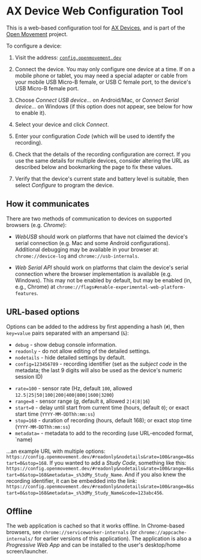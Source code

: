 # AX Device Web Configuration Tool

This is a web-based configuration tool for [AX Devices](https://github.com/digitalinteraction/openmovement/wiki/AX3), and is part of the [Open Movement](https://openmovement.dev/) project.

To configure a device:

1. Visit the address: [`config.openmovement.dev`](https://config.openmovement.dev/)

2. Connect the device.  You may only configure one device at a time.  If on a mobile phone or tablet, you may need a special adapter or cable from your mobile USB Micro-B female, or USB C female port, to the device's USB Micro-B female port. 

3. Choose *Connect USB device...* on Android/Mac, or *Connect Serial device...* on Windows (if this option does not appear, see below for how to enable it).

4. Select your device and click *Connect*.

5. Enter your configuration *Code* (which will be used to identify the recording).

6. Check that the details of the recording configuration are correct.  If you use the same details for multiple devices, consider altering the URL as described below and bookmarking the page to fix these values.

7. Verify that the device's current state and battery level is suitable, then select *Configure* to program the device.



## How it communicates

There are two methods of communication to devices on supported browsers (e.g. *Chrome*):

* *WebUSB* should work on platforms that have not claimed the device's serial connection (e.g. Mac and some Android configurations).  Additional debugging may be available in your browser at: `chrome://device-log` and `chrome://usb-internals`.

* *Web Serial API*  should work on platforms that claim the device's serial connection where the browser implementation is available (e.g. Windows).  This may not be enabled by default, but may be enabled (in, e.g., Chrome) at `chrome://flags#enable-experimental-web-platform-features`.


## URL-based options

Options can be added to the address by first appending a hash (`#`), then `key=value` pairs separated with an ampersand (`&`):

* `debug` - show debug console information.
* `readonly` - do not allow editing of the detailed settings.
* `nodetails` - hide detailed settings by default.
* `config=123456789` - recording identifier (set as the *subject code* in the metadata; the last 9 digits will also be used as the device's numeric session ID)
<!-- * `session=123456789` - session ID (9 digit numeric, use `config` instead which allows longer, alphanumeric IDs) -->
* `rate=100` - sensor rate (Hz, default `100`, allowed `12.5|25|50|100|200|400|800|1600|3200`)
* `range=8` - sensor range (*g*, default `8`, allowed `2|4|8|16`)
* `start=0` - delay until start from current time (hours, default `0`); or exact start time (`YYYY-MM-DDThh:mm:ss`)
* `stop=168` - duration of recording (hours, default 168); or exact stop time (`YYYY-MM-DDThh:mm:ss`)
* `metadata=` - metadata to add to the recording (use URL-encoded format, `name)

...an example URL with multiple options: `https://config.openmovement.dev/#readonly&nodetails&rate=100&range=8&start=0&stop=168`.  If you wanted to add a *Study Code*, something like this: `https://config.openmovement.dev/#readonly&nodetails&rate=100&range=8&start=0&stop=168&metadata=_s%3dMy_Study_Name`.  And if you also knew the recording identifier, it can be embedded into the link: `https://config.openmovement.dev/#readonly&nodetails&rate=100&range=8&start=0&stop=168&metadata=_s%3dMy_Study_Name&code=123abc456`.


## Offline

The web application is cached so that it works offline.  In Chrome-based browsers, see `chrome://serviceworker-internals` (or `chrome://appcache-internals/` for earlier versions of this application).  The application is also a *Progressive Web App* and can be installed to the user's desktop/home screen/launcher.


<!--

If you are using Linux you may need to add a `udev` entry to prevent the device from being claimed by another driver.  
Debug using the commands `lsusb -v -d 04d8:0057` and `dmesg | tail -n 30` (also `udevadm info -a -p $(udevadm info -q path -n /dev/ttyACM0)` and, to temporarily remove the ACM module, `sudo rmmod cdc_acm`; or `echo "cdc_acm" | sudo tee -a /etc/modules`). For example, on Debian/Ubuntu/Raspbian, assume the user (e.g. `pi`) is in `plugdev` group, create `/etc/udev/rules.d/07-cwa.rules`:

```
SUBSYSTEM=="usb", ATTR{idVendor}=="04d8", ATTR{idProduct}=="0057", MODE="0664", GROUP="plugdev", ENV{ID_MM_DEVICE_IGNORE}="1", ENV{ID_MM_TTY_BLACKLIST}="1", ENV{MTP_NO_PROBE}="1", ENV{ID_MM_PORT_IGNORE}="1", ENV{ID_MM_TTY_MANUAL_SCAN_ONLY}="1", RUN="/bin/sh -c 'echo -n $kernel >/sys/bus/usb/drivers/usbhid/unbind'"
```

```
ATTRS{idVendor}=="04d8", ATTRS{idProduct}=="0057", ATTR{bInterfaceNumber}="01", MODE="0664", GROUP="plugdev", OPTIONS+="last_rule", OPTIONS+="ignore_device"
```

NOTE: 'ATTRS' matches on parent -- this is a composite device, interface 1.

```
DRIVERS=="cdc_acm", OPTIONS+="ignore_device", OPTIONS+="last_rule"
```

```
SUBSYSTEM=="usb", ATTRS{idVendor}=="04d8", ATTRS{idProduct}=="0057", MODE="0664", GROUP="plugdev", OPTIONS+="last_rule"
```

```
KERNEL=="ttyACM*", SUBSYSTEMS=="usb", ACTION=="add", ATTRS{idVendor}=="04d8", ATTRS{idProduct}=="0057", MODE="0666", PROGRAM="/bin/bash -c '/bin/echo %p | /bin/grep -c :1.1", RESULT=="1", OPTIONS+="ignore_device", GROUP="plugdev"
```

```
SUBSYSTEM=="usb", ATTR{idVendor}=="04d8", ATTR{idProduct}=="0057", MODE="0664", GROUP="plugdev"
ATTR{idVendor}=="04d8", ATTR{idProduct}=="0057", RUN="/bin/sh -c 'echo -n $kernel >/sys/bus/usb/drivers/usbhid/unbind'"
ATTR{idVendor}=="04d8", ATTR{idProduct}=="0057", ENV{ID_MM_DEVICE_IGNORE}="1"
ATTR{idVendor}=="04d8", ATTR{idProduct}=="0057", ENV{ID_MM_TTY_BLACKLIST}="1"
ATTR{idVendor}=="04d8", ATTR{idProduct}=="0057", ENV{MTP_NO_PROBE}="1"
ATTR{idVendor}=="04d8", ATTR{idProduct}=="0057", ENV{ID_MM_PORT_IGNORE}="1"
ATTR{idVendor}=="04d8", ATTR{idProduct}=="0057", ENV{ID_MM_TTY_MANUAL_SCAN_ONLY}="1"
```

...then reload and reprocess the device rules: `sudo udevadm control --reload-rules && udevadm trigger`.

-->
